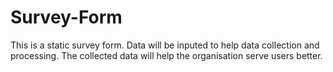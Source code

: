 # Survey-Form
This is a static survey form.
Data will be inputed to help data collection and processing.
The collected data will help the organisation serve users better.
